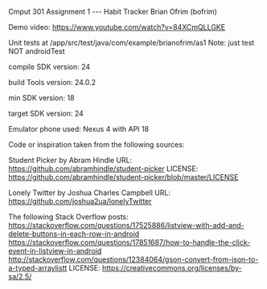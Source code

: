 Cmput 301 Assignment 1 --- Habit Tracker
Brian Ofrim (bofrim)

Demo video: https://www.youtube.com/watch?v=84XCmQLLGKE

Unit tests at /app/src/test/java/com/example/brianofrim/as1
Note: just test NOT androidTest

compile SDK version: 24

build Tools version: 24.0.2

min SDK version: 18

target SDK version: 24

Emulator phone used: Nexus 4 with API 18

Code or inspiration taken from the following sources:

Student Picker by Abram Hindle
URL: https://github.com/abramhindle/student-picker
LICENSE: https://github.com/abramhindle/student-picker/blob/master/LICENSE

Lonely Twitter by Joshua Charles Campbell
URL: https://github.com/joshua2ua/lonelyTwitter

The following Stack Overflow posts:
https://stackoverflow.com/questions/17525886/listview-with-add-and-delete-buttons-in-each-row-in-android
https://stackoverflow.com/questions/17851687/how-to-handle-the-click-event-in-listview-in-android
http://stackoverflow.com/questions/12384064/gson-convert-from-json-to-a-typed-arraylistt
LICENSE: https://creativecommons.org/licenses/by-sa/2.5/


